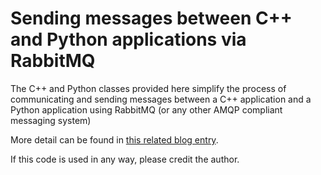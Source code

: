 # Sending messages between C++ and Python applications via RabbitMQ

The C++ and Python classes provided here simplify the process of communicating and sending messages between a C++ application and a Python application using RabbitMQ (or any other AMQP compliant messaging system)

More detail can be found in [this related blog entry](https://mark-borg.github.io/blog/2018/rabbit_mq_c++_python/).

If this code is used in any way, please credit the author.
